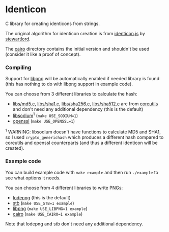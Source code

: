 # Identicon
C library for creating identicons from strings.

The original algorithm for identicon creation is from [identicon.js](https://github.com/stewartlord/identicon.js) by [stewartlord](https://github.com/stewartlord).

The [cairo](cairo) directory contains the initial version and shouldn't be used (consider it like a proof of concept).


### Compiling
Support for [libpng](http://www.libpng.org/pub/png/libpng.html) will be automatically enabled if needed library is found (this has nothing to do with libpng support in example code).

You can choose from 3 different libraries to calculate the hash:
* [libs/md5.c](libs/md5.c), [libs/sha1.c](libs/sha1.c), [libs/sha256.c](libs/sha256.c), [libs/sha512.c](libs/sha512.c) are from [coreutils](http://www.gnu.org/s/coreutils) and don't need any additional dependency (this is the default)
* [libsodium](https://github.com/jedisct1/libsodium)<sup>1</sup> (`make USE_SODIUM=1`)
* [openssl](https://www.openssl.org/) (`make USE_OPENSSL=1`)

<sup>1</sup> WARNING: libsodium doesn't have functions to calculate MD5 and SHA1, so I used `crypto_generichash` which produces a different hash compared to coreutils and openssl counterparts (and thus a different identicon will be created).


### Example code
You can build example code with `make example` and then run `./example` to see what options it needs.

You can choose from 4 different libraries to write PNGs:
* [lodepng](https://github.com/lvandeve/lodepng) (this is the default)
* [stb](https://github.com/nothings/stb) (`make USE_STB=1 example`)
* [libpng](http://www.libpng.org/pub/png/libpng.html) (`make USE_LIBPNG=1 example`)
* [cairo](https://www.cairographics.org/) (`make USE_CAIRO=1 example`)

Note that lodepng and stb don't need any additional dependency.
